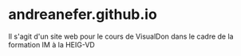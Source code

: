 # andreanefer.github.io
Il s'agit d'un site web pour le cours de VisualDon dans le cadre de la formation IM à la HEIG-VD 
